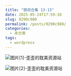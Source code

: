 ```yaml
---
title: "狼叔合集 13-15"
date: 2025-05-24T17:59:10
slug: 0290c980
permalink: /posts/0290c980/
categories:
  - 未分类
tags:
  - wordpress
---
```


![图片[1]-歪歪的耽美资源站](/images/wp/0290c980-06f4296f.jpg)

![图片[2]-歪歪的耽美资源站](/images/wp/0290c980-294cfbab.jpg)
